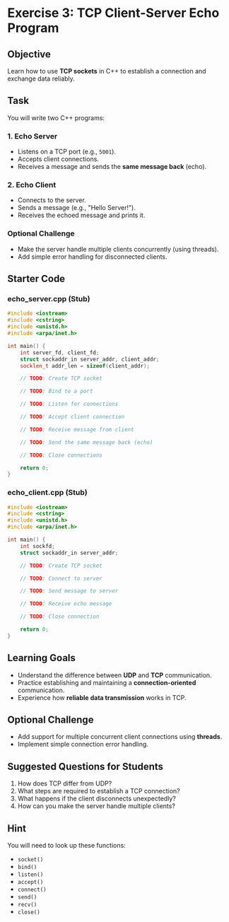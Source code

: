 # Exercise 3: TCP Client-Server Echo Program

## Objective

Learn how to use **TCP sockets** in C++ to establish a connection and exchange data reliably.

## Task

You will write two C++ programs:

### 1. Echo Server
- Listens on a TCP port (e.g., `5001`).
- Accepts client connections.
- Receives a message and sends the **same message back** (echo).

### 2. Echo Client
- Connects to the server.
- Sends a message (e.g., "Hello Server!").
- Receives the echoed message and prints it.

### Optional Challenge
- Make the server handle multiple clients concurrently (using threads).
- Add simple error handling for disconnected clients.

## Starter Code

### echo_server.cpp (Stub)

```cpp
#include <iostream>
#include <cstring>
#include <unistd.h>
#include <arpa/inet.h>

int main() {
    int server_fd, client_fd;
    struct sockaddr_in server_addr, client_addr;
    socklen_t addr_len = sizeof(client_addr);

    // TODO: Create TCP socket

    // TODO: Bind to a port

    // TODO: Listen for connections

    // TODO: Accept client connection

    // TODO: Receive message from client

    // TODO: Send the same message back (echo)

    // TODO: Close connections

    return 0;
}
```

### echo_client.cpp (Stub)

```cpp
#include <iostream>
#include <cstring>
#include <unistd.h>
#include <arpa/inet.h>

int main() {
    int sockfd;
    struct sockaddr_in server_addr;

    // TODO: Create TCP socket

    // TODO: Connect to server

    // TODO: Send message to server

    // TODO: Receive echo message

    // TODO: Close connection

    return 0;
}
```

## Learning Goals

- Understand the difference between **UDP** and **TCP** communication.
- Practice establishing and maintaining a **connection-oriented** communication.
- Experience how **reliable data transmission** works in TCP.

## Optional Challenge

- Add support for multiple concurrent client connections using **threads**.
- Implement simple connection error handling.

## Suggested Questions for Students

1. How does TCP differ from UDP?
2. What steps are required to establish a TCP connection?
3. What happens if the client disconnects unexpectedly?
4. How can you make the server handle multiple clients?

## Hint

You will need to look up these functions:
- `socket()`
- `bind()`
- `listen()`
- `accept()`
- `connect()`
- `send()`
- `recv()`
- `close()`

